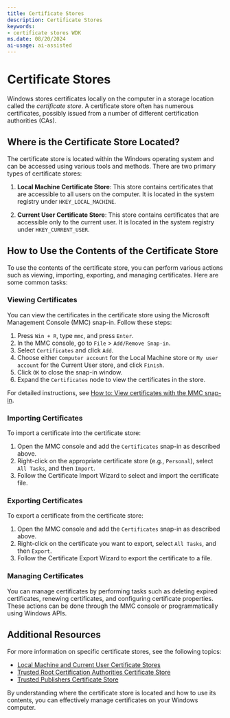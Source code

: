 ```yaml
---
title: Certificate Stores
description: Certificate Stores
keywords:
- certificate stores WDK
ms.date: 08/20/2024
ai-usage: ai-assisted
---
```


# Certificate Stores  
   
Windows stores certificates locally on the computer in a storage location called the *certificate store*. A certificate store often has numerous certificates, possibly issued from a number of different certification authorities (CAs).  
   
## Where is the Certificate Store Located?  
   
The certificate store is located within the Windows operating system and can be accessed using various tools and methods. There are two primary types of certificate stores:  
   
1. **Local Machine Certificate Store**: This store contains certificates that are accessible to all users on the computer. It is located in the system registry under `HKEY_LOCAL_MACHINE`.  
   
2. **Current User Certificate Store**: This store contains certificates that are accessible only to the current user. It is located in the system registry under `HKEY_CURRENT_USER`.  
   
## How to Use the Contents of the Certificate Store  
   
To use the contents of the certificate store, you can perform various actions such as viewing, importing, exporting, and managing certificates. Here are some common tasks:  
   
### Viewing Certificates  
   
You can view the certificates in the certificate store using the Microsoft Management Console (MMC) snap-in. Follow these steps:  
   
1. Press `Win + R`, type `mmc`, and press `Enter`.  
2. In the MMC console, go to `File` > `Add/Remove Snap-in`.  
3. Select `Certificates` and click `Add`.  
4. Choose either `Computer account` for the Local Machine store or `My user account` for the Current User store, and click `Finish`.  
5. Click `OK` to close the snap-in window.  
6. Expand the `Certificates` node to view the certificates in the store.  
   
For detailed instructions, see [How to: View certificates with the MMC snap-in](/dotnet/framework/wcf/feature-details/how-to-view-certificates-with-the-mmc-snap-in).  
   
### Importing Certificates  
   
To import a certificate into the certificate store:  
   
1. Open the MMC console and add the `Certificates` snap-in as described above.  
2. Right-click on the appropriate certificate store (e.g., `Personal`), select `All Tasks`, and then `Import`.  
3. Follow the Certificate Import Wizard to select and import the certificate file.  
   
### Exporting Certificates  
   
To export a certificate from the certificate store:  
   
1. Open the MMC console and add the `Certificates` snap-in as described above.  
2. Right-click on the certificate you want to export, select `All Tasks`, and then `Export`.  
3. Follow the Certificate Export Wizard to export the certificate to a file.  
   
### Managing Certificates  
   
You can manage certificates by performing tasks such as deleting expired certificates, renewing certificates, and configuring certificate properties. These actions can be done through the MMC console or programmatically using Windows APIs.  
   
## Additional Resources  
   
For more information on specific certificate stores, see the following topics:  
   
- [Local Machine and Current User Certificate Stores](local-machine-and-current-user-certificate-stores.md)  
- [Trusted Root Certification Authorities Certificate Store](trusted-root-certification-authorities-certificate-store.md)  
- [Trusted Publishers Certificate Store](trusted-publishers-certificate-store.md)  
   
By understanding where the certificate store is located and how to use its contents, you can effectively manage certificates on your Windows computer.
